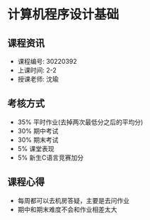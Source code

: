 # 计算机程序设计基础

## 课程资讯
- 课程编号: 30220392 
- 上课时间: 2-2
- 授课老师: 沈瑜
  
## 考核方式
- 35% 平时作业(去掉两次最低分之后的平均分)
- 30% 期中考试
- 30% 期末考试
- 5% 课堂表现
- 5% 新生C语言竞赛加分

## 课程心得
- 每周都可以去机房答疑，主要是去问作业
- 期中和期末难度不会和作业相差太大
